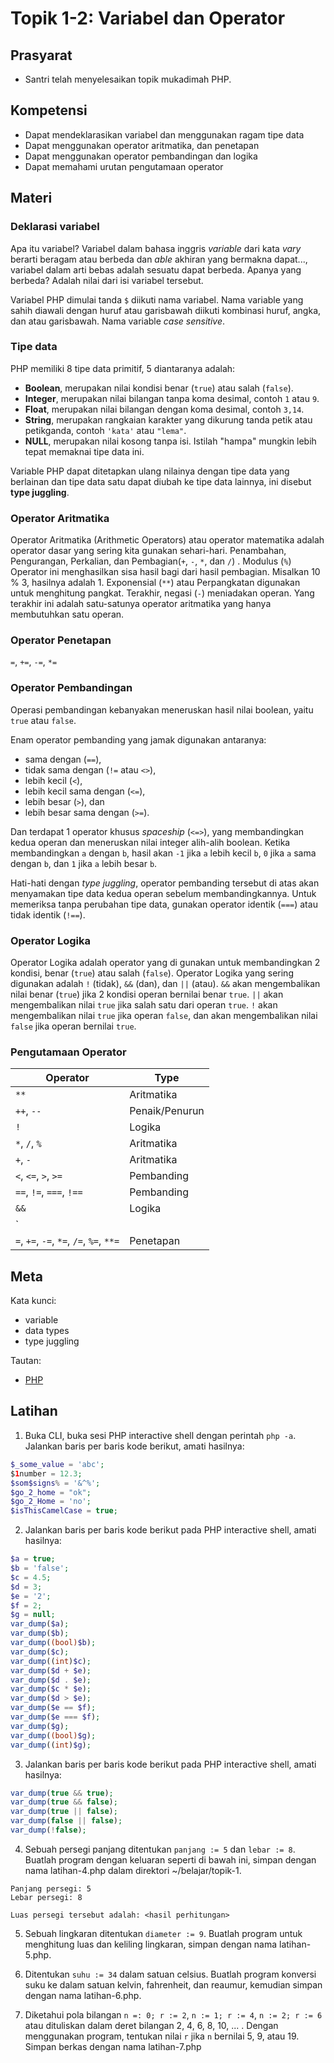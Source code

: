 # Topik 1-2: Variabel dan Operator


## Prasyarat
- Santri telah menyelesaikan topik mukadimah PHP.

## Kompetensi
- Dapat mendeklarasikan variabel dan menggunakan ragam tipe data
- Dapat menggunakan operator aritmatika, dan penetapan
- Dapat menggunakan operator pembandingan dan logika
- Dapat memahami urutan pengutamaan operator


## Materi

### Deklarasi variabel
Apa itu variabel? Variabel dalam bahasa inggris _variable_ dari kata _vary_ berarti beragam atau berbeda dan _able_ akhiran yang bermakna dapat..., variabel dalam arti bebas adalah sesuatu dapat berbeda. Apanya yang berbeda? Adalah nilai dari isi variabel tersebut.

Variabel PHP dimulai tanda `$` diikuti nama variabel.
Nama variable yang sahih diawali dengan huruf atau garisbawah diikuti kombinasi huruf, angka, dan atau garisbawah.
Nama variable _case sensitive_.

### Tipe data
PHP memiliki 8 tipe data primitif, 5 diantaranya adalah:
- **Boolean**, merupakan nilai kondisi benar (`true`) atau salah (`false`).
- **Integer**, merupakan nilai bilangan tanpa koma desimal, contoh `1` atau `9`.
- **Float**, merupakan nilai bilangan dengan koma desimal, contoh `3,14`.
- **String**, merupakan rangkaian karakter yang dikurung tanda petik atau petikganda, contoh `'kata'` atau `"lema"`.
- **NULL**, merupakan nilai kosong tanpa isi. Istilah "hampa" mungkin lebih tepat memaknai tipe data ini.

Variable PHP dapat ditetapkan ulang nilainya dengan tipe data yang berlainan dan tipe data satu dapat diubah ke tipe data lainnya, ini disebut **type juggling**.

### Operator Aritmatika
Operator Aritmatika (Arithmetic Operators) atau operator matematika adalah operator dasar yang sering kita gunakan sehari-hari. Penambahan, Pengurangan, Perkalian, dan Pembagian(`+`, `-`, `*`, dan `/`) . Modulus (`%`) Operator ini menghasilkan sisa hasil bagi dari hasil pembagian. Misalkan 10 % 3, hasilnya adalah 1. Exponensial (`**`) atau Perpangkatan digunakan untuk menghitung pangkat. Terakhir, negasi (`-`) meniadakan operan. Yang terakhir ini adalah satu-satunya operator aritmatika yang hanya membutuhkan satu operan.

### Operator Penetapan
`=`, `+=`, `-=`, `*=`

### Operator Pembandingan
Operasi pembandingan kebanyakan meneruskan hasil nilai boolean, yaitu `true` atau `false`.
 
Enam operator pembanding yang jamak digunakan antaranya:
 - sama dengan (`==`),
 - tidak sama dengan (`!=` atau `<>`),
 - lebih kecil (`<`),
 - lebih kecil sama dengan (`<=`),
 - lebih besar (`>`), dan
 - lebih besar sama dengan (`>=`).
 
Dan terdapat 1 operator khusus _spaceship_ (`<=>`), yang membandingkan kedua operan dan meneruskan nilai integer alih-alih boolean. Ketika membandingkan `a` dengan `b`, hasil akan `-1` jika `a` lebih kecil `b`, `0` jika `a` sama dengan `b`, dan `1` jika `a` lebih besar `b`.

Hati-hati dengan _type juggling_, operator pembanding tersebut di atas akan menyamakan tipe data kedua operan sebelum membandingkannya. Untuk memeriksa tanpa perubahan tipe data, gunakan operator identik (`===`) atau tidak identik (`!==`).

### Operator Logika
Operator Logika adalah operator yang di gunakan untuk membandingkan 2 kondisi, benar (`true`) atau salah (`false`). Operator Logika yang sering digunakan adalah `!` (tidak), `&&` (dan), dan `||` (atau). `&&` akan mengembalikan nilai benar (`true`) jika 2 kondisi operan bernilai benar `true`. `||` akan mengembalikan nilai `true` jika salah satu dari operan `true`. `!` akan mengembalikan nilai `true` jika operan `false`, dan akan mengembalikan nilai `false` jika operan bernilai `true`. 

### Pengutamaan Operator
| Operator                                 | Type           |
|------------------------------------------|----------------|
| `**`                                     | Aritmatika     |
| `++`, `--`                               | Penaik/Penurun |
| `!`                                      | Logika         |
| `*`, `/`, `%`                            | Aritmatika     |
| `+`, `-`                                 | Aritmatika     |
| `<`, `<=`, `>`, `>=`                     | Pembanding     |
| `==`, `!=`, `===`, `!==`                 | Pembanding     |
| `&&`                                     | Logika         |
| `||`                                     | Logika         |
| `=`, `+=`, `-=`, `*=`, `/=`, `%=`, `**=` | Penetapan      |


## Meta
Kata kunci:
- variable
- data types
- type juggling

Tautan:
- [PHP](http://php.net)


## Latihan
1. Buka CLI, buka sesi PHP interactive shell dengan perintah `php -a`. Jalankan baris per baris kode berikut, amati hasilnya:
```php
$_some_value = 'abc';
$1number = 12.3;
$som$signs% = '&^%';
$go_2_home = "ok";
$go_2_Home = 'no';
$isThisCamelCase = true;
```

2. Jalankan baris per baris kode berikut pada PHP interactive shell, amati hasilnya:
```php
$a = true;
$b = 'false';
$c = 4.5;
$d = 3;
$e = '2';
$f = 2;
$g = null;
var_dump($a);
var_dump($b);
var_dump((bool)$b);
var_dump($c);
var_dump((int)$c);
var_dump($d + $e);
var_dump($d . $e);
var_dump($c * $e);
var_dump($d > $e);
var_dump($e == $f);
var_dump($e === $f);
var_dump($g);
var_dump((bool)$g);
var_dump((int)$g);
```

3. Jalankan baris per baris kode berikut pada PHP interactive shell, amati hasilnya:
```php
var_dump(true && true);
var_dump(true && false);
var_dump(true || false);
var_dump(false || false);
var_dump(!false);
```

4. Sebuah persegi panjang ditentukan `panjang := 5` dan `lebar := 8`. Buatlah program dengan keluaran seperti di bawah ini, simpan dengan nama latihan-4.php dalam direktori ~/belajar/topik-1.
```
Panjang persegi: 5
Lebar persegi: 8

Luas persegi tersebut adalah: <hasil perhitungan>
```

5. Sebuah lingkaran ditentukan `diameter := 9`. Buatlah program untuk menghitung luas dan keliling lingkaran, simpan dengan nama latihan-5.php.

6. Ditentukan `suhu := 34` dalam satuan celsius. Buatlah program konversi suku ke dalam satuan kelvin, fahrenheit, dan reaumur, kemudian simpan dengan nama latihan-6.php.

7. Diketahui pola bilangan `n =: 0; r := 2`, `n := 1; r := 4`, `n := 2; r := 6` atau dituliskan dalam deret bilangan 2, 4, 6, 8, 10, ... . Dengan menggunakan program, tentukan nilai `r` jika `n` bernilai 5, 9, atau 19. Simpan berkas dengan nama latihan-7.php
